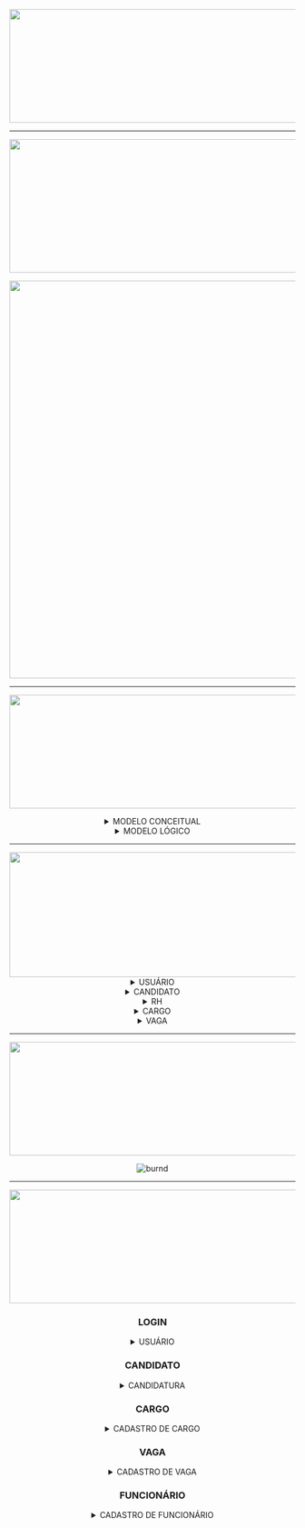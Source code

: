 [//]: # (CAPA 2° SPRINT)

<div align="center">

<img src = "https://user-images.githubusercontent.com/101594950/200087164-6b43f8c4-5d25-44bc-9cfb-54f11c3f7416.png" width="800" height="200" /> <br>
  
<hr>

[//]: # (CAPA BACKLOG DA SPRINT)

<img src = "https://user-images.githubusercontent.com/101594950/190470772-8df0141f-2bc7-4aa0-a361-7d501a8c4cb9.png" width="800" height="235" /> <br>


<img src = "https://user-images.githubusercontent.com/101594950/200088719-70e6b187-b030-4260-bf4c-ba54c264a55b.jpeg" width="1000" height="700" /> <br>

<hr>
 
<img src = "https://user-images.githubusercontent.com/101594950/190927311-c45a9a2e-f842-4808-bd11-3aae2a7377c9.png" width="900" height="200" /> <br>
  
<details>
  
<summary> MODELO CONCEITUAL </summary>
  
<br>
  
![conceitual](https://user-images.githubusercontent.com/101594950/200155447-f1edb825-0d4a-4f8d-88e3-829d6e03743f.png)
  
</summary>
  
</details>

<details> 
  <summary> MODELO LÓGICO </summary>
  
  ![ModeloLogico 2 0 (2)](https://user-images.githubusercontent.com/101594950/200155442-8b80e933-8982-41d8-8a7d-fb7991f57375.jpg)

  </summary>
</details>
  
<hr>

<img src = "https://user-images.githubusercontent.com/101594950/190471142-ead516a1-da58-4a01-879a-eb710026ce4f.png" width="800" height="220" />

<details>  
  
  <summary> USUÁRIO </summary>
  
  ![WhatsApp Image 2022-10-26 at 19 24 17](https://user-images.githubusercontent.com/101594950/200091953-9bbacc17-43fd-40fc-a1dd-8049e8b085f7.jpeg)
  
</details>

<details>

<summary> CANDIDATO </summary>
  
  <br>
  
### PAINEL DE VAGAS
  
 ![WhatsApp Image 2022-10-26 at 19 24 11](https://user-images.githubusercontent.com/101594950/200092459-1e0c07fa-1374-4e74-82a1-dcc3bae27051.jpeg)
  
### CANDIDATURA
  
 ![FAX](https://user-images.githubusercontent.com/101594950/200092013-a0c688ae-8da1-4995-9f8d-a03dbcb16ec3.jpeg)
  
### CONFIRMAÇÃO DE CANDIDATURA
  
 ![11-1](https://user-images.githubusercontent.com/101594950/200092354-1b00ebca-eb46-4bd7-86f8-3e2f1febee32.jpeg)
  
### PAINEL DO CANDIDATO
 
 ![3](https://user-images.githubusercontent.com/101594950/200092033-179e12f5-cc66-42d2-9858-a2f940e2901f.jpeg)
  
  
### ACOMPANHAMENTO DE PROCESSOS SELETIVOS

 ![6](https://user-images.githubusercontent.com/101594950/200092121-d8bdc1f8-9b04-438f-8bf4-63f2691a4461.jpeg)
  
### STATUS DE CANDIDATURA
  
 ![7](https://user-images.githubusercontent.com/101594950/200092527-b8c8c876-f58d-421a-a27c-8ca1e22c2219.jpeg)

 </summary>

</details>

 <details> <summary> RH </summary> 
  
  ### PAINEL DO RH
  
![20](https://user-images.githubusercontent.com/101594950/200096345-100c8fac-5d96-4cda-9fb7-3ab477ac1d44.jpeg)
  
  ### CADASTRO DE RH
  
 ![21](https://user-images.githubusercontent.com/101594950/200096352-6e331329-b9ee-4713-89cf-98cdc9bdab27.jpeg)
  
  ### CONFIRMAÇÃO DE CADASTRO
  
  ![53](https://user-images.githubusercontent.com/101594950/200096363-69ca74ca-f843-421b-838d-8b32c44ed386.jpeg)
  
  
  ### VISUALIZAÇÃO DE QUADRO DE FUNCIONÁRIOS
  
  ![52](https://user-images.githubusercontent.com/101594950/200096376-280cdf2e-1688-48e6-a833-0ab6a9babdf8.jpeg)
  
  ### VISUALIZAÇÃO DE DETALHADA
  
  ![22](https://user-images.githubusercontent.com/102266928/200098721-268cb48e-9b01-4e64-ba2c-a6d64afbb902.png)

  </summary>
  
  </details>

 
 <details> <summary> CARGO </summary> 
  
  ### CADASTRO DO CARGO
  
![31](https://user-images.githubusercontent.com/101594950/200096316-bd53b828-03bd-4b4b-a228-3101c61cf640.jpeg)
  
  ### CONFIRMAÇÃO DE CADASTRO
  
  ![cargo2](https://user-images.githubusercontent.com/101594950/194789388-5e3738a7-0164-4887-bc39-9da619fdf3a5.png)

  </summary>
  
  </details>
 
 <details>

 <summary> VAGA </summary><br>
  
 ## CADASTRO DE VAGA <br> 
  
 <div align="center">
 
![40](https://user-images.githubusercontent.com/101594950/200095006-fa07e04e-d752-4b32-bb36-8d7195c0f9a1.jpeg)

 </div>
  
 ## Finalizado <br>
  
 <div align="center">
 
 ![26](https://user-images.githubusercontent.com/102266928/200098795-472b8afc-c0e2-4f49-96da-7d2a7021787f.png)


 </details>
   
  <hr>
  <div align="center">
   
  <img src = "https://user-images.githubusercontent.com/101594950/190472217-16afc4a5-bbf4-4073-a0ae-4d122b896dfc.png" width="800" height="200" /> <br>
 
![burnd](https://user-images.githubusercontent.com/101594950/194786519-a3758f70-7764-424d-b288-c1f2d1f24c06.png)

  <hr>

  <img src = "https://user-images.githubusercontent.com/101594950/190481974-a6584ad8-9cd7-447b-8678-9ce2fa191fa9.png" width="800" height="200" /> <br>
    
### LOGIN 
<details>  
  
  <summary> USUÁRIO </summary>
  
  ![Login](https://user-images.githubusercontent.com/101594950/194787397-bd2f8c5f-7e80-433b-88bb-7fb607a07761.gif)
  
</details>
    
 ### CANDIDATO

<details>  
  
  <summary> CANDIDATURA </summary>
  
  //gif
  
  </summary>
  
</details>
  
### CARGO

<details> <summary> CADASTRO DE CARGO </summary> 
  
  //gif
 
  </summary> </details>
 
</div>

### VAGA

<details>
<summary> CADASTRO DE VAGA </summary>
  
  //gif

  </summary>
  
</details>

### FUNCIONÁRIO

<details>
<summary> CADASTRO DE FUNCIONÁRIO </summary>
  
  //gif

  </summary>
  
</details>

